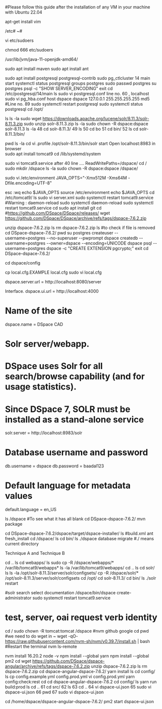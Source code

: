 #Please follow this guide after the installation of any VM in your machine with Ubuntu 22.04

apt-get install vim

/etc#
~#

vi etc/sudoers

chmod 666 etc/sudoers

/usr/lib/jvm/java-11-openjdk-amd64/

sudo apt install maven
sudo apt install ant

sudo apt install postgresql postgresql-contrib
sudo pg_ctlcluster 14 main start
systemctl status postgresql
   groups postgres
   sudo passwd postgres
   su postgres
   psql -c "SHOW SERVER_ENCODING"
exit
cd /etc/postgresql/14/main
ls
sudo vi postgresql.conf
line no. 60 , localhost
sudo vi pg_hba.conf
host dspace dspace 127.0.0.1 255.255.255.255 md5  #Line no. 89
  sudo systemctl restart postgresql
   sudo systemctl status  postgresql
   cd /opt/
 
   ls
   ls -la
   sudo wget https://downloads.apache.org/lucene/solr/8.11.3/solr-8.11.3.zip
   sudo unzip solr-8.11.3.zip
   ls -la
   sudo chown -R dspace:dspace solr-8.11.3
   ls -la
   48  cd solr-8.11.3/
   49  ls
   50  cd bo
   51  cd bin/
   52  ls
   cd solr-8.11.3/bin/

   pwd
   ls -la
 cd
    vi .profile
   /opt/solr-8.11.3/bin/solr start
Open localhost:8983 in browser  
   sudo apt install tomcat9
   cd /lib/systemd/system
   

sudo vi tomcat9.service
after 40 line ....
ReadWritePaths=/dspace/
  cd /
  sudo mkdir /dspace
   ls -la
sudo chown -R dspace:dspace /dspace/
   

sudo vi /etc/environment
JAVA_OPTS="-Xmx512M -Xms64M -Dfile.encoding=UTF-8"

esc :wq
   echo $JAVA_OPTS
source /etc/environment
   echo $JAVA_OPTS
   cd /etc/tomcat9/
   ls
   sudo vi server.xml
   sudo systemctl restart tomcat9.service
#Warning :   daemon-reload
   sudo systemctl daemon-reload
   sudo systemctl restart tomcat9.service
  cd
   sudo apt install git
cd
#https://github.com/DSpace/DSpace/releases/
wget  https://github.com/DSpace/DSpace/archive/refs/tags/dspace-7.6.2.zip

unzip dspace-7.6.2.zip
ls
rm dspace-7.6.2.zip
ls #to check if file is removed
   cd DSpace-dspace-7.6.2/
pwd
su postgres
createuser --username=postgres --no-superuser --pwprompt dspace
createdb --username=postgres --owner=dspace --encoding=UNICODE dspace
psql --username=postgres dspace -c "CREATE EXTENSION pgcrypto;"
exit
   cd DSpace-dspace-7.6.2/

cd dspace/config

cp local.cfg.EXAMPLE local.cfg
sudo vi local.cfg

dspace.server.url = http://localhost:8080/server


Interface.
dspace.ui.url = http://localhost:4000

# Name of the site
dspace.name = DSpace CAD

# Solr server/webapp.
# DSpace uses Solr for all search/browse capability (and for usage statistics).
# Since DSpace 7, SOLR must be installed as a stand-alone service
solr.server = http://localhost:8983/solr

# Database username and password
db.username = dspace
db.password = baadal123

# Default language for metadata values
default.language = en_US


ls /dspace #To see what it has all blank
cd DSpace-dspace-7.6.2/
mvn package

cd DSpace-dspace-7.6.2/dspace/target/dspace-installer/
    ls   #build.xml
    ant fresh_install
    cd /dspace/
    ls
    cd bin/
    ls
     ./dspace database migrate  #./ means current directory
    
Technique A and Technique B

cd ..
   ls
    cd webapps/
   ls
   sudo cp -R /dspace/webapps/* /var/lib/tomcat9/webapps*
     ls -la /var/lib/tomcat9/webapps/
     cd ..
    ls
   cd solr/
   ls
   ls -la /opt/solr-8.11.3/server/solr/configsets/
    cp -R /dspace/solr/* /opt/solr-8.11.3/server/solr/configsets
   cd /opt/
   cd solr-8.11.3/
   cd bin/
    ls
   ./solr restart

#solr search select documentation
   /dspace/bin/dspace create-administrator
   sudo systemctl restart tomcat9.service
   # test, server, oai request verb identity
cd /
    sudo chown -R tomcat:tomcat /dspace
   #nvm github google
 cd
    pwd
#we need to do wget in ~
    wget -qO- https://raw.githubusercontent.com/nvm-sh/nvm/v0.39.7/install.sh | bash
#Restart the terminal
   nvm ls-remote
   
   nvm install 16.20.2
   node -v
   npm install --global yarn
   npm install --global pm2
cd
   wget https://github.com/DSpace/dspace-angular/archive/refs/tags/dspace-7.6.2.zip
   unzip dspace-7.6.2.zip
   ls
   rm dspace-7.6.2.zip
   cd dspace-angular-dspace-7.6.2/
   yarn install
   ls
   cd config/
   ls
   cp config.example.yml config.prod.yml
   vi config.prod.yml
   yarn config:check:rest
    cd
   cd dspace-angular-dspace-7.6.2
    cd config/
   ls
   yarn run build:prod
   ls
   cd ..
   61  cd src/
   62  ls
   63  cd ..
   64  vi dspace-ui.json
   65  sudo vi dspace-ui.json
   66  pwd
   67  sudo vi dspace-ui.json

cd /home/dspace/dspace-angular-dspace-7.6.2/
 pm2 start dspace-ui.json

